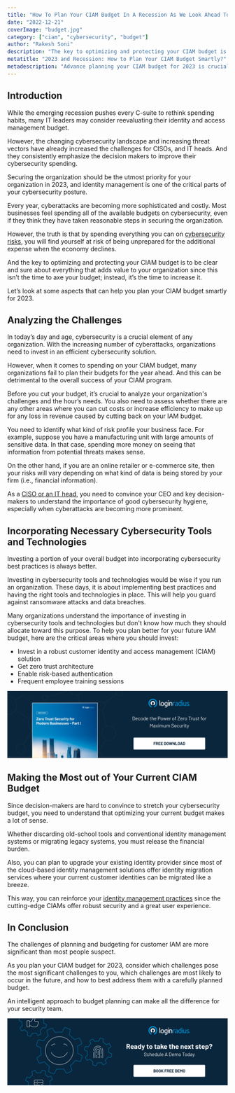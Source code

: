 ```yaml
---
title: "How To Plan Your CIAM Budget In A Recession As We Look Ahead Towards 2023?"
date: "2022-12-21"
coverImage: "budget.jpg"
category: ["ciam", "cybersecurity", "budget"]
author: "Rakesh Soni"
description: "The key to optimizing and protecting your CIAM budget is to be clear and sure about everything that adds value to your organization. Here are some tips that can help you plan your CIAM budget smartly for 2023 on the declining global economy."
metatitle: "2023 and Recession: How to Plan Your CIAM Budget Smartly?"
metadescription: "Advance planning your CIAM budget for 2023 is crucial since the threat vectors are increasing exponentially amidst the current global recession."
---
```


## Introduction

While the emerging recession pushes every C-suite to rethink spending habits, many IT leaders may consider reevaluating their identity and access management budget. 

However, the changing cybersecurity landscape and increasing threat vectors have already increased the challenges for CISOs, and IT heads. And they consistently emphasize the decision makers to improve their cybersecurity spending. 

Securing the organization should be the utmost priority for your organization in 2023, and identity management is one of the critical parts of your cybersecurity posture. 

Every year, cyberattacks are becoming more sophisticated and costly. Most businesses feel spending all of the available budgets on cybersecurity, even if they think they have taken reasonable steps in securing the organization. 

However, the truth is that by spending everything you can on [cybersecurity risks](https://www.loginradius.com/resource/digital-trade-zone-threats-cybersecurity-whitepaper), you will find yourself at risk of being unprepared for the additional expense when the economy declines.

And the key to optimizing and protecting your CIAM budget is to be clear and sure about everything that adds value to your organization since this isn’t the time to axe your budget; instead, it’s the time to increase it. 

Let’s look at some aspects that can help you plan your CIAM budget smartly for 2023. 


## Analyzing the Challenges 

In today’s day and age, cybersecurity is a crucial element of any organization. With the increasing number of cyberattacks, organizations need to invest in an efficient cybersecurity solution.

However, when it comes to spending on your CIAM budget, many organizations fail to plan their budgets for the year ahead. And this can be detrimental to the overall success of your CIAM program.

Before you cut your budget, it’s crucial to analyze your organization's challenges and the hour’s needs. You also need to assess whether there are any other areas where you can cut costs or increase efficiency to make up for any loss in revenue caused by cutting back on your IAM budget. 

You need to identify what kind of risk profile your business face. For example, suppose you have a manufacturing unit with large amounts of sensitive data. In that case, spending more money on seeing that information from potential threats makes sense. 

On the other hand, if you are an online retailer or e-commerce site, then your risks will vary depending on what kind of data is being stored by your firm  (i.e., financial information).

As a [CISO or an IT head](https://www.loginradius.com/resource/whitepaper/digital-identity-management-cio-ciso-cmo), you need to convince your CEO and key decision-makers to understand the importance of good cybersecurity hygiene, especially when cyberattacks are becoming more prominent.

## Incorporating Necessary Cybersecurity Tools and Technologies

Investing a portion of your overall budget into incorporating cybersecurity best practices is always better.

Investing in cybersecurity tools and technologies would be wise if you run an organization. These days, it is about implementing best practices and having the right tools and technologies in place. This will help you guard against ransomware attacks and data breaches.

Many organizations understand the importance of investing in cybersecurity tools and technologies but don't know how much they should allocate toward this purpose. To help you plan better for your future IAM budget, here are the critical areas where you should invest: 


* Invest in a robust customer identity and access management (CIAM) solution 
* Get zero trust architecture
* Enable risk-based authentication 
* Frequent employee training sessions

[![WP-zerotrust-1](WP-zerotrust-1.png)](https://www.loginradius.com/resource/zero-trust-security/)


## Making the Most out of Your Current CIAM Budget 

Since decision-makers are hard to convince to stretch your cybersecurity budget, you need to understand that optimizing your current budget makes a lot of sense. 

Whether discarding old-school tools and conventional identity management systems or migrating legacy systems, you must release the financial burden. 

Also, you can plan to upgrade your existing identity provider since most of the cloud-based identity management solutions offer identity migration services where your current customer identities can be migrated like a breeze. 

This way, you can reinforce your [identity management practices](https://blog.loginradius.com/identity/digital-identity-management/) since the cutting-edge CIAMs offer robust security and a great user experience. 


## In Conclusion 

The challenges of planning and budgeting for customer IAM are more significant than most people suspect. 

As you plan your CIAM budget for 2023, consider which challenges pose the most significant challenges to you, which challenges are most likely to occur in the future, and how to best address them with a carefully planned budget. 

An intelligent approach to budget planning can make all the difference for your security team.


[![book-a-demo-loginradius](../../assets/book-a-demo-loginradius.png)](https://www.loginradius.com/contact-us?utm_source=blog&utm_medium=web&utm_campaign=ciam-budget-2023-recession)
